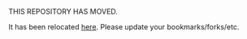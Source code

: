 THIS REPOSITORY HAS MOVED.

It has been relocated [here](https://github.com/RedHatGov/sonarqube-operator). Please update your bookmarks/forks/etc.
